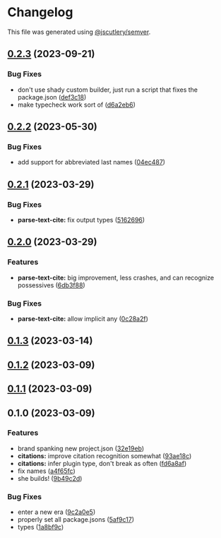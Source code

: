 # Changelog

This file was generated using [@jscutlery/semver](https://github.com/jscutlery/semver).

## [0.2.3](https://github.com/TrialAndErrorOrg/parsers/compare/parse-text-cite-0.2.2...parse-text-cite-0.2.3) (2023-09-21)

### Bug Fixes

- don't use shady custom builder, just run a script that fixes the package.json ([def3c18](https://github.com/TrialAndErrorOrg/parsers/commit/def3c1844ae0a0d547de2b0a01689a302b58ab61))
- make typecheck work sort of ([d6a2eb6](https://github.com/TrialAndErrorOrg/parsers/commit/d6a2eb690a06d376043309f8bea6f418a4ff16ec))

## [0.2.2](https://github.com/TrialAndErrorOrg/parsers/compare/parse-text-cite-0.2.1...parse-text-cite-0.2.2) (2023-05-30)

### Bug Fixes

- add support for abbreviated last names ([04ec487](https://github.com/TrialAndErrorOrg/parsers/commit/04ec4879a0bdf80fcac29c21070b1a264b227698))

## [0.2.1](https://github.com/TrialAndErrorOrg/parsers/compare/parse-text-cite-0.2.0...parse-text-cite-0.2.1) (2023-03-29)

### Bug Fixes

- **parse-text-cite:** fix output types ([5162696](https://github.com/TrialAndErrorOrg/parsers/commit/516269614c5a0be853f262af371409f3b6ab1bd8))

## [0.2.0](https://github.com/TrialAndErrorOrg/parsers/compare/parse-text-cite-0.1.3...parse-text-cite-0.2.0) (2023-03-29)

### Features

- **parse-text-cite:** big improvement, less crashes, and can recognize possessives ([6db3f88](https://github.com/TrialAndErrorOrg/parsers/commit/6db3f882b72455d90f9f805d30057cfdbeab2422))

### Bug Fixes

- **parse-text-cite:** allow implicit any ([0c28a2f](https://github.com/TrialAndErrorOrg/parsers/commit/0c28a2ffcdeba6c4776525a29cbb4c7ccfd6582d))

## [0.1.3](https://github.com/TrialAndErrorOrg/parsers/compare/parse-text-cite-0.1.2...parse-text-cite-0.1.3) (2023-03-14)

## [0.1.2](https://github.com/TrialAndErrorOrg/parsers/compare/parse-text-cite-0.1.1...parse-text-cite-0.1.2) (2023-03-09)

## [0.1.1](https://github.com/TrialAndErrorOrg/parsers/compare/parse-text-cite-0.1.0...parse-text-cite-0.1.1) (2023-03-09)

## 0.1.0 (2023-03-09)

### Features

- brand spanking new project.json ([32e19eb](https://github.com/TrialAndErrorOrg/parsers/commit/32e19ebf3f71c80336f637297d8f4db274d098bf))
- **citations:** improve citation recognition somewhat ([93ae18c](https://github.com/TrialAndErrorOrg/parsers/commit/93ae18c42a4bd3e2072c4fb0ffcb350d4fb9c4d2))
- **citations:** infer plugin type, don't break as often ([fd6a8af](https://github.com/TrialAndErrorOrg/parsers/commit/fd6a8af17f5900025cb2c23f3626113e617ba6bb))
- fix names ([a4f65fc](https://github.com/TrialAndErrorOrg/parsers/commit/a4f65fcb2fde9dd23750bc9ccddfb0e1ab11548f))
- she builds! ([9b49c2d](https://github.com/TrialAndErrorOrg/parsers/commit/9b49c2d7ff401fe32d6d7a99919dd50cfdb4f0a1))

### Bug Fixes

- enter a new era ([9c2a0e5](https://github.com/TrialAndErrorOrg/parsers/commit/9c2a0e505472c43d384f3cc78543ad90877b7c3d))
- properly set all package.jsons ([5af9c17](https://github.com/TrialAndErrorOrg/parsers/commit/5af9c177be9910511844c481ca59cfcc7bd9b0f6))
- types ([1a8bf9c](https://github.com/TrialAndErrorOrg/parsers/commit/1a8bf9c26bcc283c3a9d443e94e238881b9e2336))
